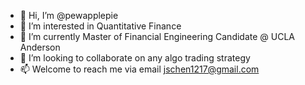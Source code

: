 - 👋 Hi, I’m @pewapplepie
- 👀 I’m interested in Quantitative Finance
- 🌱 I’m currently Master of Financial Engineering Candidate @ UCLA Anderson
- 💞️ I’m looking to collaborate on any algo trading strategy
- 📫 Welcome to reach me via email jschen1217@gmail.com

<!---
pewapplepie/pewapplepie is a ✨ special ✨ repository because its `README.md` (this file) appears on your GitHub profile.
You can click the Preview link to take a look at your changes.
--->
